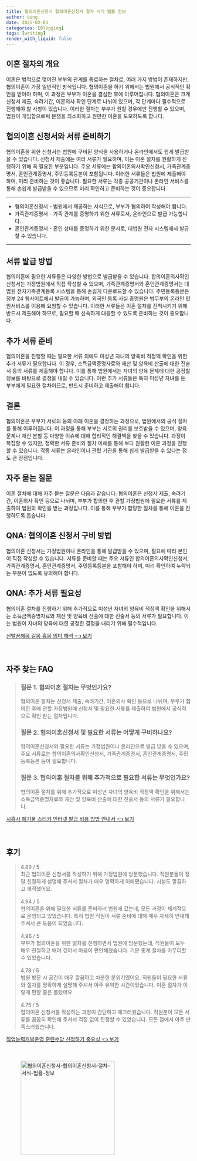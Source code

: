 ```yaml
---
title: 협의이혼신청서 합의이혼신청서 절차 서식 법률 정보
author: bing
date: 2025-02-03
categories: [Blogging]
tags: [writing]
render_with_liquid: false
---
```



<h2 id='이혼_절차_의_개요'>이혼 절차의 개요</h2>

<p>이혼은 법적으로 맺어진 부부의 관계를 종료하는 절차로, 여러 가지 방법이 존재하지만, 협의이혼이 가장 일반적인 방식입니다. 협의이혼을 하기 위해서는 법원에서 공식적인 확인을 받아야 하며, 이 과정은 부부가 이혼을 결심한 후에 이루어집니다. 협의이혼은 크게 신청서 제출, 숙려기간, 이혼의사 확인 단계로 나뉘어 있으며, 각 단계마다 필수적으로 진행해야 할 사항이 있습니다. 이러한 절차는 부부가 원할 경우에만 진행할 수 있으며, 법원이 개입함으로써 분쟁을 최소화하고 원만한 이혼을 도모하도록 합니다.</p>

<h2 id='협의이혼_신청서와_서류_준비하기'>협의이혼 신청서와 서류 준비하기</h2>

<p>협의이혼을 위한 신청서는 법원에 구비된 양식을 사용하거나 온라인에서도 쉽게 발급받을 수 있습니다. 신청서 제출에는 여러 서류가 필요하며, 이는 이혼 절차를 원활하게 진행하기 위해 꼭 필요한 부분입니다. 주요 서류에는 합의이혼의사확인신청서, 가족관계증명서, 혼인관계증명서, 주민등록등본이 포함됩니다. 이러한 서류들은 법원에 제출해야 하며, 미리 준비하는 것이 좋습니다. 필요한 서류는 각종 공공기관이나 온라인 서비스를 통해 손쉽게 발급받을 수 있으므로 미리 확인하고 준비하는 것이 중요합니다.</p>

<hr />

<ul>
    <li>협의이혼신청서 - 법원에서 제공하는 서식으로, 부부가 협의하여 작성해야 합니다.</li>
    <li>가족관계증명서 - 가족 관계를 증명하기 위한 서류로서, 온라인으로 발급 가능합니다.</li>
    <li>혼인관계증명서 - 혼인 상태를 증명하기 위한 문서로, 대법원 전자 시스템에서 발급할 수 있습니다.</li>
</ul>

<hr />

<h2 id='서류_발급_방법'>서류 발급 방법</h2>

<p>협의이혼에 필요한 서류들은 다양한 방법으로 발급받을 수 있습니다. 합의이혼의사확인신청서는 가정법원에서 직접 작성할 수 있으며, 가족관계증명서와 혼인관계증명서는 대법원 전자가족관계등록 시스템을 통해 손쉽게 다운로드할 수 있습니다. 주민등록등본은 정부 24 웹사이트에서 발급이 가능하며, 외국인 등록 사실 증명원은 법무부의 온라인 민원서비스를 이용해 요청할 수 있습니다. 이러한 서류들은 이혼 절차를 진척시키기 위해 반드시 제출해야 하므로, 필요할 때 신속하게 대응할 수 있도록 준비하는 것이 중요합니다.</p>

<h2 id='추가_서류_준비'>추가 서류 준비</h2>

<p>협의이혼을 진행할 때는 필요한 서류 외에도 미성년 자녀의 양육비 적정액 확인을 위한 추가 서류가 필요합니다. 이 경우, 소득금액증명자료와 재산 및 양육비 산출에 대한 진술서 등의 서류를 제출해야 합니다. 이를 통해 법원에서는 자녀의 양육 문제에 대한 공정할 정보를 바탕으로 결정을 내릴 수 있습니다. 이런 추가 서류들은 특히 미성년 자녀를 둔 부부에게 필요한 절차이므로, 반드시 준비하고 제출해야 합니다.</p>

<h2 id='결론'>결론</h2>

<p>협의이혼은 부부가 서로의 동의 아래 이혼을 결정하는 과정으로, 법원에서의 공식 절차를 통해 이루어집니다. 이 과정을 통해 부부는 서로의 권리를 보호받을 수 있으며, 양육 문제나 재산 분할 등 다양한 이슈에 대해 합리적인 해결책을 찾을 수 있습니다. 과정이 복잡할 수 있지만, 정확한 서류 준비와 절차 이해를 통해 보다 원활한 이혼 과정을 진행할 수 있습니다. 각종 서류는 온라인이나 관련 기관을 통해 쉽게 발급받을 수 있다는 점도 큰 장점입니다.</p>

<h2 id='자주_묻는_질문'>자주 묻는 질문</h2>

<p>이혼 절차에 대해 자주 묻는 질문은 다음과 같습니다. 협의이혼은 신청서 제출, 숙려기간, 이혼의사 확인 등으로 나뉘며, 부부가 합의한 후 관할 가정법원에 필요한 서류를 제출하여 법원의 확인을 받는 과정입니다. 이를 통해 부부가 합당한 절차를 통해 이혼을 진행하도록 돕습니다.</p>

<h2 id='QNA_협의이혼_신청서_구비'>QNA: 협의이혼 신청서 구비 방법</h2>

<p>협의이혼 신청서는 가정법원이나 온라인을 통해 발급받을 수 있으며, 필요에 따라 본인이 직접 작성할 수 있습니다. 서류를 준비할 때는 주요 서류인 합의이혼의사확인신청서, 가족관계증명서, 혼인관계증명서, 주민등록등본을 포함해야 하며, 미리 확인하여 누락되는 부분이 없도록 유의해야 합니다.</p>

<h2 id='QNA_추가서류_필요성'>QNA: 추가 서류 필요성</h2>

<p>협의이혼 절차를 진행하기 위해 추가적으로 미성년 자녀의 양육비 적정액 확인을 위해서는 소득금액증명자료와 재산 및 양육비 산출에 대한 진술서 등의 서류가 필요합니다. 이는 법원이 자녀의 양육에 대한 공정한 결정을 내리기 위해 필수적입니다.</p>


<p><a class="click-button" title="신발꿈해몽 길몽 흉몽 의미 해석" href="https://24nara.github.io/posts/%EC%8B%A0%EB%B0%9C%EA%BF%88%ED%95%B4%EB%AA%BD-%EA%B8%B8%EB%AA%BD-%ED%9D%89%EB%AA%BD-%EC%9D%98%EB%AF%B8-%ED%95%B4%EC%84%9D/" rel="dofollow">신발꿈해몽 길몽 흉몽 의미 해석 👈 보기</a></p><br>
<h2 id='자주_찾는_FAQ'>자주 찾는 FAQ</h2>
<div itemscope="" itemtype="https://schema.org/FAQPage">
<blockquote>
<div itemscope="" itemprop="mainEntity" itemtype="https://schema.org/Question">
<h3 itemprop="name">질문 1. 협의이혼 절차는 무엇인가요?</h3>
<div itemscope="" itemprop="acceptedAnswer" itemtype="https://schema.org/Answer">
<span itemprop="text">
<p>협의이혼 절차는 신청서 제출, 숙려기간, 이혼의사 확인 등으로 나뉘며, 부부가 합의한 후에 관할 가정법원에 신청서 및 필요한 서류를 제출하여 법원에서 공식적으로 확인 받는 절차입니다.</p>
</span>
</div>
</div>
<div itemscope="" itemprop="mainEntity" itemtype="https://schema.org/Question">
<h3 itemprop="name">질문 2. 협의이혼신청서 및 필요한 서류는 어떻게 구비하나요?</h3>
<div itemscope="" itemprop="acceptedAnswer" itemtype="https://schema.org/Answer">
<span itemprop="text">
<p>협의이혼신청서와 필요한 서류는 가정법원이나 온라인으로 발급 받을 수 있으며, 주요 서류로는 합의이혼의사확인신청서, 가족관계증명서, 혼인관계증명서, 주민등록등본 등이 필요합니다.</p>
</span>
</div>
</div>
<div itemscope="" itemprop="mainEntity" itemtype="https://schema.org/Question">
<h3 itemprop="name">질문 3. 협의이혼 절차를 위해 추가적으로 필요한 서류는 무엇인가요?</h3>
<div itemscope="" itemprop="acceptedAnswer" itemtype="https://schema.org/Answer">
<span itemprop="text">
<p>협의이혼 절차를 위해 추가적으로 미성년 자녀의 양육비 적정액 확인을 위해서는 소득금액증명자료와 재산 및 양육비 산출에 대한 진술서 등의 서류가 필요합니다.</p>
</span>
</div>
</div>
</blockquote>
</div>
<p><a class="click-button" title="시흥시 폐기물 스티커 인터넷 발급 비용 방법 안내서" href="https://24nara.github.io/posts/%EC%8B%9C%ED%9D%A5%EC%8B%9C-%ED%8F%90%EA%B8%B0%EB%AC%BC-%EC%8A%A4%ED%8B%B0%EC%BB%A4-%EC%9D%B8%ED%84%B0%EB%84%B7-%EB%B0%9C%EA%B8%89-%EB%B9%84%EC%9A%A9-%EB%B0%A9%EB%B2%95-%EC%95%88%EB%82%B4%EC%84%9C/" rel="dofollow">시흥시 폐기물 스티커 인터넷 발급 비용 방법 안내서 👈 보기</a></p><br>
<h2 id='후기'>후기</h2>
<div itemscope itemtype="https://schema.org/Product">
  <blockquote>
  <div itemprop="review" itemscope itemtype="https://schema.org/Review">
      <div itemprop="reviewRating" itemscope itemtype="https://schema.org/Rating"> <span itemprop="ratingValue">4.89</span> / <span itemprop="bestRating">5</span> </div>
      <span itemprop="reviewBody">최근 협의이혼 신청서를 작성하기 위해 가정법원에 방문했습니다. 직원분들이 정말 친절하게 설명해 주셔서 절차가 매우 명확하게 이해됐습니다. 시설도 깔끔하고 쾌적했어요.</span>
  </div>
  <br>
  <div itemprop="review" itemscope itemtype="https://schema.org/Review">
      <div itemprop="reviewRating" itemscope itemtype="https://schema.org/Rating"> <span itemprop="ratingValue">4.94</span> / <span itemprop="bestRating">5</span> </div>
      <span itemprop="reviewBody">협의이혼을 위해 필요한 서류를 준비하러 법원에 갔는데, 모든 과정이 체계적으로 운영되고 있었습니다. 특히 법원 직원이 서류 준비에 대해 매우 자세히 안내해 주셔서 큰 도움이 되었습니다.</span>
  </div>
  <br>
  <div itemprop="review" itemscope itemtype="https://schema.org/Review">
      <div itemprop="reviewRating" itemscope itemtype="https://schema.org/Rating"> <span itemprop="ratingValue">4.96</span> / <span itemprop="bestRating">5</span> </div>
      <span itemprop="reviewBody">부부가 협의이혼을 위한 절차를 진행하면서 법원에 방문했는데, 직원들이 모두 매우 친절하고 배려 깊어서 마음이 편안해졌습니다. 기분 좋게 절차를 마무리할 수 있었습니다.</span>
  </div>
  <br>
  <div itemprop="review" itemscope itemtype="https://schema.org/Review">
      <div itemprop="reviewRating" itemscope itemtype="https://schema.org/Rating"> <span itemprop="ratingValue">4.78</span> / <span itemprop="bestRating">5</span> </div>
      <span itemprop="reviewBody">법원 방문 시 공간이 매우 깔끔하고 차분한 분위기였어요. 직원들이 필요한 서류와 절차를 명확하게 설명해 주셔서 아주 유익한 시간이었습니다. 이혼 절차가 이렇게 편할 줄은 몰랐어요.</span>
  </div>
  <br>
  <div itemprop="review" itemscope itemtype="https://schema.org/Review">
      <div itemprop="reviewRating" itemscope itemtype="https://schema.org/Rating"> <span itemprop="ratingValue">4.75</span> / <span itemprop="bestRating">5</span> </div>
      <span itemprop="reviewBody">협의이혼 신청서를 작성하는 과정이 간단하고 매끄러웠습니다. 직원분이 모든 서류를 꼼꼼히 확인해 주셔서 걱정 없이 진행할 수 있었습니다. 모든 점에서 아주 만족스러웠습니다.</span>
  </div>
  </blockquote>
</div>
<p><a class="click-button" title="직업능력개발운영 훈련수당 신청하기 중요성" href="https://24nara.github.io/posts/%EC%A7%81%EC%97%85%EB%8A%A5%EB%A0%A5%EA%B0%9C%EB%B0%9C%EC%9A%B4%EC%98%81-%ED%9B%88%EB%A0%A8%EC%88%98%EB%8B%B9-%EC%8B%A0%EC%B2%AD%ED%95%98%EA%B8%B0-%EC%A4%91%EC%9A%94%EC%84%B1/" rel="dofollow">직업능력개발운영 훈련수당 신청하기 중요성 👈 보기</a></p><br>
<figure class="image"><img src="https://24nara.github.io/assets/img/thumbnail/협의이혼신청서-합의이혼신청서-절차-서식-법률-정보.webp" alt="협의이혼신청서-합의이혼신청서-절차-서식-법률-정보" width="256" height="256"></figure>